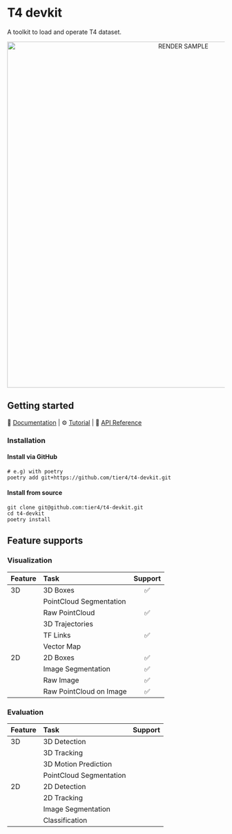 # T4 devkit

A toolkit to load and operate T4 dataset.

<div align="center">
    <img src="docs/assets/render_scene.gif" width="800" alt="RENDER SAMPLE"/>
</div>

## Getting started

📘 [Documentation](https://tier4.github.io/t4-devkit/) |
⚙️ [Tutorial](https://tier4.github.io/t4-devkit/tutorials/initialize/) |
🧰 [API Reference](https://tier4.github.io/t4-devkit/apis/tier4/)

### Installation

#### Install via GitHub

```shell
# e.g) with poetry
poetry add git+https://github.com/tier4/t4-devkit.git
```

#### Install from source

```shell
git clone git@github.com:tier4/t4-devkit.git
cd t4-devkit
poetry install
```

## Feature supports

### Visualization

| Feature | Task                    | Support |
| :------ | :---------------------- | :-----: |
| 3D      | 3D Boxes                |   ✅    |
|         | PointCloud Segmentation |         |
|         | Raw PointCloud          |   ✅    |
|         | 3D Trajectories         |         |
|         | TF Links                |   ✅    |
|         | Vector Map              |         |
| 2D      | 2D Boxes                |   ✅    |
|         | Image Segmentation      |   ✅    |
|         | Raw Image               |   ✅    |
|         | Raw PointCloud on Image |   ✅    |

### Evaluation

| Feature | Task                    | Support |
| :------ | :---------------------- | :-----: |
| 3D      | 3D Detection            |         |
|         | 3D Tracking             |         |
|         | 3D Motion Prediction    |         |
|         | PointCloud Segmentation |         |
| 2D      | 2D Detection            |         |
|         | 2D Tracking             |         |
|         | Image Segmentation      |         |
|         | Classification          |         |

